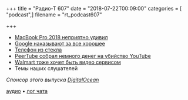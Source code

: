 +++
title = "Радио-Т 607"
date = "2018-07-22T00:09:00"
categories = [ "podcast",]
filename = "rt_podcast607"

+++

- [MacBook Pro 2018 неприятно удивил](https://www.inverse.com/article/47169-macbook-pro-2018-throttling-complaints-reddit)
- [Google наказывают за все хорошее](http://europa.eu/rapid/press-release_IP-18-4581_en.htm)
- [Телефон из стекла](https://mashable.com/2018/07/18/corning-gorilla-glass-6-textured-glass/)
- [PeerTube собрал немного денег на убийство YouTube](https://quariety.com/2018/07/20/peertube-the-decentralized-youtube-succeeds-in-crowdfunding/)
- [Walmart тоже хочет быть видео сервисом](https://thenextweb.com/insider/2018/07/18/walmart-is-reportedly-building-a-video-streaming-service-to-take-on-netflix/)
- Темы наших слушателей

*Спонсор этого выпуска [DigitalOcean](https://do.co/radiot)*


[аудио](https://cdn.radio-t.com/rt_podcast607.mp3) • [лог чата](http://chat.radio-t.com/logs/radio-t-607.html)
<audio src="https://cdn.radio-t.com/rt_podcast607.mp3" preload="none"></audio>
